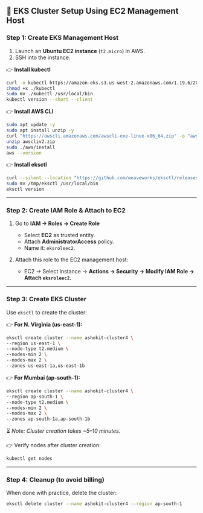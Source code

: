  
## 🚀 EKS Cluster Setup Using EC2 Management Host

### **Step 1: Create EKS Management Host**

1. Launch an **Ubuntu EC2 instance** (`t2.micro`) in AWS.
2. SSH into the instance.

👉 **Install kubectl**

```bash
curl -o kubectl https://amazon-eks.s3.us-west-2.amazonaws.com/1.19.6/2021-01-05/bin/linux/amd64/kubectl
chmod +x ./kubectl
sudo mv ./kubectl /usr/local/bin
kubectl version --short --client
```

👉 **Install AWS CLI**

```bash
sudo apt update -y
sudo apt install unzip -y
curl "https://awscli.amazonaws.com/awscli-exe-linux-x86_64.zip" -o "awscliv2.zip"
unzip awscliv2.zip
sudo ./aws/install
aws --version
```

👉 **Install eksctl**

```bash
curl --silent --location "https://github.com/weaveworks/eksctl/releases/latest/download/eksctl_$(uname -s)_amd64.tar.gz" | tar xz -C /tmp
sudo mv /tmp/eksctl /usr/local/bin
eksctl version
```

---

### **Step 2: Create IAM Role & Attach to EC2**

1. Go to **IAM → Roles → Create Role**

   * Select **EC2** as trusted entity.
   * Attach **AdministratorAccess** policy.
   * Name it: `eksroleec2`.
2. Attach this role to the EC2 management host:

   * EC2 → Select instance → **Actions → Security → Modify IAM Role → Attach `eksroleec2`.**

---

### **Step 3: Create EKS Cluster**

Use `eksctl` to create the cluster:

👉 **For N. Virginia (us-east-1):**

```bash
eksctl create cluster --name ashokit-cluster4 \
--region us-east-1 \
--node-type t2.medium \
--nodes-min 2 \
--nodes-max 2 \
--zones us-east-1a,us-east-1b
```

👉 **For Mumbai (ap-south-1):**

```bash
eksctl create cluster --name ashokit-cluster4 \
--region ap-south-1 \
--node-type t2.medium \
--nodes-min 2 \
--nodes-max 2 \
--zones ap-south-1a,ap-south-1b
```

⏳ *Note: Cluster creation takes \~5–10 minutes.*

👉 Verify nodes after cluster creation:

```bash
kubectl get nodes
```

---

### **Step 4: Cleanup (to avoid billing)**

When done with practice, delete the cluster:

```bash
eksctl delete cluster --name ashokit-cluster4 --region ap-south-1
```



 
